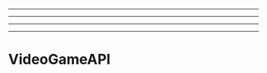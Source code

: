 ------------
----------------------------------------------------------------------------------------------------
----------------------------------------------------------------------------------------------------
-------------------------------------------------------
# VideoGameAPI
